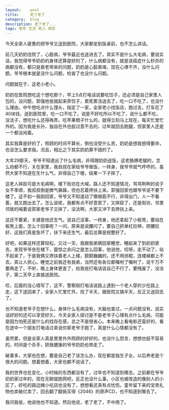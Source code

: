 ```yaml
---
layout:    post
title:     老了老了
category:  blog
description: 老了老了...
tags: 老年 生活 老人 感叹
---
```

今天全家人疲惫的把爷爷又送到医院，大家都坐到饭桌前，也不怎么讲话。

前几天奶奶住院了，心脏病，爷爷最近也送进去了。其实不是什么大毛病，要说实话，我觉得爷爷奶奶的身体还算是好的了，什么病都没有，就是说癌症什么秒杀的病都没有，都只是衰老带来的问题，奶奶是心脏衰竭，现在心律不齐，没什么问题，爷爷根本就是没什么问题，检查了也没什么问题。

问题就在于，这老小老小。

奶奶在医院想吃这个想吃那个，早上5点打电话说要吃饺子，还必须是自己家里人包的，没问题，郭强他爸就起来弄饺子，累死累活送去了，吃一口不吃了，也没什么理由。中午想吃点什么馒头，指定了一家，全家老小找饭店，跑过去，打车花了40块钱，送到医院里，吃一口不吃了。说是不好吃所以不吃了，说什么都不吃，没法子，想吃什么还得再弄。吃苹果橙子什么的，就得立刻马上现在，每天忙里忙外的。因为我是长孙，独自在外也挺过意不去的，过年就回去跑腿，但家里人还是一个都没闲着。

其实我算是好的了，照顾的时间不算长，倒也没受什么苦，奶奶是想我想得要命，也没怎么要求我。况且，相比之下其实奶奶算不错的了。

大年29那天，爷爷不知道出了什么毛病，非得跟奶奶送饭，这老胳膊老腿的，怎么劝都不行，关在家里，我叔叔在家给爷爷做饭，一转身，我爷爷就气呼呼的，虽然大家不知道在生什么气，非得自己下楼，结果一下子摔了。

这老人摔跤可是大毛病啊，楼下街坊在大喊，路人还不知道情况，骂骂咧咧的说子女不孝顺，我叔叔倒是脾气暴躁，但也忍着搀扶上来。郭强回家也跟爷爷说不要下楼了。这不初一我刚回家，爷爷又不知道动了哪根筋不行，非得出门，人一不看着，就又跑出去了。怎么说呢，我都有点不好意思了，又摔跤了，还是街坊，邻里邻居的喊着说郭家老爷子又摔了，没法啊，大家又冲下去搀扶上来。

这还不要紧，关键是他还生气。说自己没事，一转身，他还拿起了小板凳，要站在板凳上面，怎么个回事呢？一问，原来是说腰闪了，要自己抓单杠拉伸，把腰拉好，这我们真是急坏了，扶下来还生气，最后总算是规整好了。

好吧，如果这样还算轻松，又过一天，我跟我弟俩回家睡觉，睡起来了到奶奶家去，发现爷爷坐在楼下，震惊之余问之是怎么回事，他说他，哎呀，走不动了，站不起来了，于是我俩又搀扶着老人上楼，颤颤巍巍的，还不用拐棍，连楼梯都上不去，真让人担心。睡觉之前我还有我弟，当然还有各位都嘱咐了嘱咐了，说千万不要再走了，不听，晚上身体更差了，给我爸打电话说自己不行了，要残废了，没法子，第二天早上直接送医院。

哎，后面的没心情写了，这不，警察刚打电话说路上遇到一个老人穿的少在路上走，这下送回来了，全家人忙里忙外，找了半天，跟医院又搞半天，反正又送回去了。

也不知道老爷子在想什么，身体什么毛病没有，大脑也查过，一点问题没有，说实话好好的还可以享受好久，今天全家人探讨是不是老爷子心理有点什么毛病，可能是因为怕死还是什么的找存在感，总之不是很省心。本来晚上看电影还蛮好的，看在途中一个朋友打电话过来说你家老爷子跑了，真是什么心情都没有了。

虽然累，但是全家人真是里里外外照顾的好好的，也没什么怨言，想想也挺不容易的。时间是个杀手，把我健康的爷爷奶奶也带走了。

破事多，大家也在想，要是自己老了该怎么办，现在都是独生子女，以后养老是个很大的问题。想着想着，大家也都不说话了。

我的世界也在变化，小时候的东西都没有了，过年也不知道到哪去，之前都在爷爷奶奶家过年的，现在无聊就跑网吧，反正也没什么事，小区也被改造的像别人的小区了，好吃的路边摊小吃店也没有了，想想看还真有点忧伤。童年留下来的宝贵礼物也卖破烂卖了，回去翻了翻我买得《2046》的原声CD，也不知道到哪去了。

我问我爸，他说他也不知道。然后他说，老了老了，不中用了。
